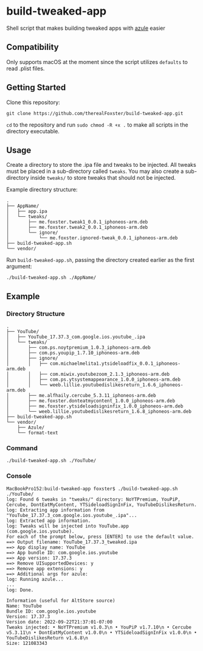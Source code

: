 # build-tweaked-app
Shell script that makes building tweaked apps with [azule](https://github.com/Al4ise/Azule) easier

## Compatibility 
Only supports macOS at the moment since the script utilizes `defaults` to read .plist files.

## Getting Started

Clone this repository:
```
git clone https://github.com/therealFoxster/build-tweaked-app.git
```

`cd` to the repository and run `sudo chmod -R +x .` to make all scripts in the directory executable.

## Usage
Create a directory to store the .ipa file and tweaks to be injected. 
All tweaks must be placed in a sub-directory called `tweaks`. 
You may also create a sub-directory inside `tweaks/` to store tweaks that should not be injected. 

Example directory structure:
```
.
├── AppName/
│   ├── app.ipa
│   └── tweaks/
│       ├── me.foxster.tweak1_0.0.1_iphoneos-arm.deb
│       ├── me.foxster.tweak2_0.0.1_iphoneos-arm.deb
│       └── ignore/
│           └── me.foxster.ignored-tweak_0.0.1_iphoneos-arm.deb
├── build-tweaked-app.sh
└── vendor/
```

Run `build-tweaked-app.sh`, passing the directory created earlier as the first argument:
```
./build-tweaked-app.sh ./AppName/
```

## Example
### Directory Structure
```
.
├── YouTube/
│   ├── YouTube_17.37.3_com.google.ios.youtube_.ipa
│   └── tweaks/
│       ├── com.ps.noytpremium_1.0.3_iphoneos-arm.deb
│       ├── com.ps.youpip_1.7.10_iphoneos-arm.deb
│       ├── ignore/
│       │   ├── com.michaelmelita1.ytsideloadfix_0.0.1_iphoneos-arm.deb
│       │   ├── com.miwix.youtubezoom_2.1.3_iphoneos-arm.deb
│       │   ├── com.ps.ytsystemappearance_1.0.0_iphoneos-arm.deb
│       │   └── weeb.lillie.youtubedislikesreturn_1.6.6_iphoneos-arm.deb
│       ├── me.alfhaily.cercube_5.3.11_iphoneos-arm.deb
│       ├── me.foxster.donteatmycontent_1.0.0_iphoneos-arm.deb
│       ├── me.foxster.ytsideloadsigninfix_1.0.0_iphoneos-arm.deb
│       └── weeb.lillie.youtubedislikesreturn_1.6.8_iphoneos-arm.deb
├── build-tweaked-app.sh
└── vendor/
    ├── Azule/
    └── format-text
```

### Command
```
./build-tweaked-app.sh ./YouTube/
```

### Console
```console
MacBookPro152:build-tweaked-app foxster$ ./build-tweaked-app.sh ./YouTube/
log: Found 6 tweaks in "tweaks/" directory: NoYTPremium, YouPiP, Cercube, DontEatMyContent, YTSideloadSignInFix, YouTubeDislikesReturn.
log: Extracting app information from "YouTube_17.37.3_com.google.ios.youtube_.ipa"...
log: Extracted app information.
log: Tweaks will be injected into YouTube.app (com.google.ios.youtube).
For each of the prompt below, press [ENTER] to use the default value.
==> Output filename: YouTube_17.37.3_tweaked.ipa
==> App display name: YouTube
==> App bundle ID: com.google.ios.youtube
==> App version: 17.37.3
==> Remove UISupportedDevices: y
==> Remove app extensions: y
==> Additional args for azule: 
log: Running azule...
...
log: Done.

Information (useful for AltStore source)
Name: YouTube
Bundle ID: com.google.ios.youtube
Version: 17.37.3
Version date: 2022-09-22T21:37:01-07:00
Tweaks injected: • NoYTPremium v1.0.3\n • YouPiP v1.7.10\n • Cercube v5.3.11\n • DontEatMyContent v1.0.0\n • YTSideloadSignInFix v1.0.0\n • YouTubeDislikesReturn v1.6.8\n 
Size: 121083343

```

